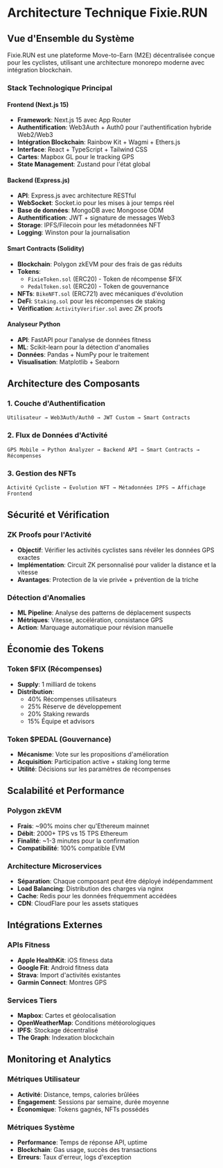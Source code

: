 # Architecture Technique Fixie.RUN

## Vue d'Ensemble du Système

Fixie.RUN est une plateforme Move-to-Earn (M2E) décentralisée conçue pour les cyclistes, utilisant une architecture monorepo moderne avec intégration blockchain.

### Stack Technologique Principal

#### Frontend (Next.js 15)
- **Framework**: Next.js 15 avec App Router
- **Authentification**: Web3Auth + Auth0 pour l'authentification hybride Web2/Web3
- **Intégration Blockchain**: Rainbow Kit + Wagmi + Ethers.js
- **Interface**: React + TypeScript + Tailwind CSS
- **Cartes**: Mapbox GL pour le tracking GPS
- **State Management**: Zustand pour l'état global

#### Backend (Express.js)
- **API**: Express.js avec architecture RESTful
- **WebSocket**: Socket.io pour les mises à jour temps réel
- **Base de données**: MongoDB avec Mongoose ODM
- **Authentification**: JWT + signature de messages Web3
- **Storage**: IPFS/Filecoin pour les métadonnées NFT
- **Logging**: Winston pour la journalisation

#### Smart Contracts (Solidity)
- **Blockchain**: Polygon zkEVM pour des frais de gas réduits
- **Tokens**: 
  - `FixieToken.sol` (ERC20) - Token de récompense $FIX
  - `PedalToken.sol` (ERC20) - Token de gouvernance
- **NFTs**: `BikeNFT.sol` (ERC721) avec mécaniques d'évolution
- **DeFi**: `Staking.sol` pour les récompenses de staking
- **Vérification**: `ActivityVerifier.sol` avec ZK proofs

#### Analyseur Python
- **API**: FastAPI pour l'analyse de données fitness
- **ML**: Scikit-learn pour la détection d'anomalies
- **Données**: Pandas + NumPy pour le traitement
- **Visualisation**: Matplotlib + Seaborn

## Architecture des Composants

### 1. Couche d'Authentification
```
Utilisateur → Web3Auth/Auth0 → JWT Custom → Smart Contracts
```

### 2. Flux de Données d'Activité
```
GPS Mobile → Python Analyzer → Backend API → Smart Contracts → Récompenses
```

### 3. Gestion des NFTs
```
Activité Cycliste → Évolution NFT → Métadonnées IPFS → Affichage Frontend
```

## Sécurité et Vérification

### ZK Proofs pour l'Activité
- **Objectif**: Vérifier les activités cyclistes sans révéler les données GPS exactes
- **Implémentation**: Circuit ZK personnalisé pour valider la distance et la vitesse
- **Avantages**: Protection de la vie privée + prévention de la triche

### Détection d'Anomalies
- **ML Pipeline**: Analyse des patterns de déplacement suspects
- **Métriques**: Vitesse, accélération, consistance GPS
- **Action**: Marquage automatique pour révision manuelle

## Économie des Tokens

### Token $FIX (Récompenses)
- **Supply**: 1 milliard de tokens
- **Distribution**: 
  - 40% Récompenses utilisateurs
  - 25% Réserve de développement
  - 20% Staking rewards
  - 15% Équipe et advisors

### Token $PEDAL (Gouvernance)
- **Mécanisme**: Vote sur les propositions d'amélioration
- **Acquisition**: Participation active + staking long terme
- **Utilité**: Décisions sur les paramètres de récompenses

## Scalabilité et Performance

### Polygon zkEVM
- **Frais**: ~90% moins cher qu'Ethereum mainnet
- **Débit**: 2000+ TPS vs 15 TPS Ethereum
- **Finalité**: ~1-3 minutes pour la confirmation
- **Compatibilité**: 100% compatible EVM

### Architecture Microservices
- **Séparation**: Chaque composant peut être déployé indépendamment
- **Load Balancing**: Distribution des charges via nginx
- **Cache**: Redis pour les données fréquemment accédées
- **CDN**: CloudFlare pour les assets statiques

## Intégrations Externes

### APIs Fitness
- **Apple HealthKit**: iOS fitness data
- **Google Fit**: Android fitness data
- **Strava**: Import d'activités existantes
- **Garmin Connect**: Montres GPS

### Services Tiers
- **Mapbox**: Cartes et géolocalisation
- **OpenWeatherMap**: Conditions météorologiques
- **IPFS**: Stockage décentralisé
- **The Graph**: Indexation blockchain

## Monitoring et Analytics

### Métriques Utilisateur
- **Activité**: Distance, temps, calories brûlées
- **Engagement**: Sessions par semaine, durée moyenne
- **Économique**: Tokens gagnés, NFTs possédés

### Métriques Système
- **Performance**: Temps de réponse API, uptime
- **Blockchain**: Gas usage, succès des transactions
- **Erreurs**: Taux d'erreur, logs d'exception
